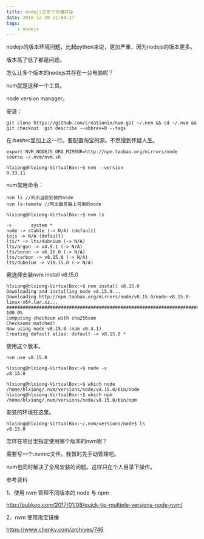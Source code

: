 ```yaml
---
title: nodejs之多个环境共存
date: 2018-12-28 11:04:17
tags:
	- nodejs
---
```




nodejs的版本环境问题，比起python来说，更加严重，因为nodejs的版本更多。

版本高了低了都是问题。

怎么让多个版本的nodejs共存在一台电脑呢？

nvm就是这样一个工具。

node version manager。

安装：

```
git clone https://github.com/creationix/nvm.git ~/.nvm && cd ~/.nvm && git checkout `git describe --abbrev=0 --tags`
```

在.bashrc里加上这一行。要配置淘宝的源。不然慢到怀疑人生。

```
export NVM_NODEJS_ORG_MIRROR=http://npm.taobao.org/mirrors/node
source ~/.nvm/nvm.sh
```

```
hlxiong@hlxiong-VirtualBox:~$ nvm --version
0.33.11
```



nvm常用命令：

```
nvm ls //列出当前安装的node
nvm ls-remote //列出服务器上可用的node

```

```
hlxiong@hlxiong-VirtualBox:~$ nvm ls
               
->       system *
node -> stable (-> N/A) (default)
iojs -> N/A (default)
lts/* -> lts/dubnium (-> N/A)
lts/argon -> v4.9.1 (-> N/A)
lts/boron -> v6.16.0 (-> N/A)
lts/carbon -> v8.15.0 (-> N/A)
lts/dubnium -> v10.15.0 (-> N/A)
```

我选择安装nvm install v8.15.0

```
hlxiong@hlxiong-VirtualBox:~$ nvm install v8.15.0
Downloading and installing node v8.15.0...
Downloading http://npm.taobao.org/mirrors/node/v8.15.0/node-v8.15.0-linux-x64.tar.xz...
######################################################################## 100.0%
Computing checksum with sha256sum
Checksums matched!
Now using node v8.15.0 (npm v6.4.1)
Creating default alias: default -> v8.15.0 *
```



使用这个版本。

```
nvm use v8.15.0
```



```
hlxiong@hlxiong-VirtualBox:~$ node -v
v8.15.0
```

```
hlxiong@hlxiong-VirtualBox:~$ which node
/home/hlxiong/.nvm/versions/node/v8.15.0/bin/node
hlxiong@hlxiong-VirtualBox:~$ which npm
/home/hlxiong/.nvm/versions/node/v8.15.0/bin/npm
```



安装的环境在这里。

```
hlxiong@hlxiong-VirtualBox:~/.nvm/versions/node$ ls
v8.15.0
```

怎样在项目里指定使用哪个版本的nvm呢？

需要写一个.nvmrc文件。我暂时先手动管理吧。





nvm也同时解决了全局安装的问题。这样只在个人目录下操作。



参考资料

1、使用 nvm 管理不同版本的 node 与 npm

http://bubkoo.com/2017/01/08/quick-tip-multiple-versions-node-nvm/

2、nvm 使用淘宝镜像

https://www.chenky.com/archives/746